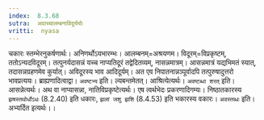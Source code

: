 ```yaml
---
index:  8.3.68
sutra:  अवाच्चालम्बनाविदूर्ययोः
vritti:  nyasa
---
```


चकारः स्तम्भेरनुकर्षणार्थः। अनिणर्थोऽयभारम्भः। आलम्बनम्=अश्रयणम। विदूरम्=विप्रकृष्टम्, ततोऽन्यदविदूरम्। तत्पुनर्यदासन्नं यच्च नाप्यतिदूरं तद्वेदितव्यम्, नासन्नमात्रम्। आसन्नमात्रं यद्यभिमतं स्यात्, तदासन्नग्रहणमेव कुर्यात्। अविदूरस्य भाव आदिदूर्यम्। अत एव निपातनान्नञ्पूर्वादपि तत्पुरुषादुत्तरो भावप्रत्ययः। ब्राह्यणादित्वाद्वा। `अवष्टभ्य` इति। ल्यबन्तमेतत्। आश्रित्येत्यर्थः। `अवष्टब्धा शरत्` इति। आसन्नेत्यर्थः। अथ वा नाप्यासन्ना, नातिविप्रकृष्टेत्यर्थः। एष त्वर्थभेदः प्रकरणादिगम्यः। निष्ठातकारस्य `झषस्तथोर्धोऽधः` (8.2.40) इति धकारः, `झलां जशु झशि` (8.4.53) इति भकारस्य वकारः।
`अवस्तब्धः` इति। अभ्यर्दित इत्यर्थः।।

